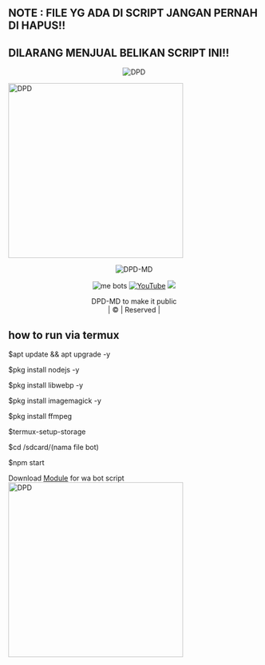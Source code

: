 ## NOTE : FILE YG ADA DI SCRIPT JANGAN PERNAH DI HAPUS!!
## DILARANG MENJUAL BELIKAN SCRIPT INI!!
</P>


<p align="center" >
   
   <img src="http://readme-typing-svg.herokuapp.com?color=%230B80F7&center=true&vCenter=true&multiline=false&lines=WELCOME;+TO GITHUB+DPD;jangan+lupa+kasih+startnya+banh:)" alt="DPD"> 

   <a href="http://www.amitmerchant.com/electron-markdownify"><img src="https://media.discordapp.net/attachments/988427953551585330/1052204061425946695/078974a010fdcff24b76d278f26d4b7d.jpg" alt="DPD" width="350"></a>

</p>
<div align="center"
 <p align="center" 
<img src="https://telegra.ph/file/c6f6d447f2c76e3795a10.jpg" alt="Img" width="300" height="300"/>
</p>
<p  align ="center"
<a href="#"><img title="DPD-MD" src="https://img.shields.io/badge/DPD%20MD-red?colorA=%23ff0000&colorB=%23017e40&style=for-the-badge"></a>
 <p align ="center" 
<a href="http://wa.me/6282173892791"><img title="me bots" src=https://img.shields.io/badge/Author-DPD/pdpd?color=blue&style=for-the-badge&logo=whatsapp"></a>
<a href="https://youtube.com/@DPD-MD"><img title="YouTube" src="https://img.shields.io/badge/YouTube-DPD/pdpd?color=blue&style=for-the-badge&logo=Youtube"></a>
<a href="https://github.com/Dpdhi"><img titlle=github" src="https://img.shields.io/badge/YouTube-DPD/pdpd?color=blue&style=for-the-badge&logo=GITHUB"></a>
</p>
</div>
<p align="center"
Project created by <a href="https://github.com/Alpiii22">DPD-MD</a> to make it public
    <br>
       | © |
        Reserved |
    <br>
</p>

## how to run via termux
$apt update && apt upgrade  -y
</div> 
$pkg install nodejs -y
</p>
$pkg install libwebp -y
</p>
$pkg install imagemagick  -y
</p>
$pkg install ffmpeg
</p>
$termux-setup-storage
</p>
$cd /sdcard/(nama file bot)
</p>
$npm start

Download [Module](https://www.mediafire.com/file/admsg3x8hv1tnqq/node_modules.zip/file) for wa bot script 
   <a href="http://www.amitmerchant.com/electron-markdownify" ><img src="https://media.discordapp.net/attachments/988427953551585330/1067389672789131315/standard.gif" alt="DPD" width="350"></a>  
